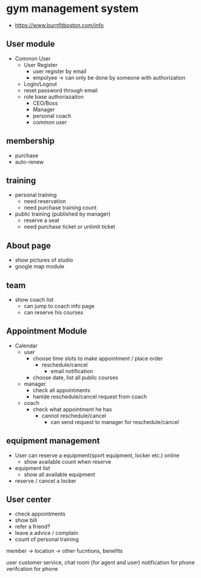 # gym management system

- <https://www.burnfitboston.com/info>

## User module

- Common User
  - User Register
    - user register by email
    - empolyee -> can only be done by someone with authorization
  - Login/Logout
  - reset password through email
  - role base authoriazaiton
    - CEO/Boss
    - Manager
    - personal coach
    - common user

## membership

- purchase
- auto-renew

## training

- personal training
  - need reservation
  - need purchase training count
- public training (published by manager)
  - reserve a seat
  - need purchase ticket or unlimit ticket

## About page

- show pictures of studio
- google map module

## team

- show coach list
  - can jump to coach info page
  - can reserve his courses

## Appointment Module

- Calendar
  - user
    - choose time slots to make appointment / place order
      - reschedule/cancel
        - email notification
    - choose date, list all public courses
  - manager
    - check all appointments
    - hanlde reschedule/cancel request from coach
  - coach
    - check what appointment he has
      - cannot reschedule/cancel
        - can send request to manager for reschedule/cancel

## equipment management

- User can reserve a equipment(sport equipment, locker etc.) online
  - show available count when reserve
- equipment list
  - show all available equipment
- reserve / cancel a locker

## User center

- check appointments
- show bill
- refer a friend?
- leave a advice / complain
- count of personal training

member -> location -> other fucntions, benefits

user
customer service, chat room (for agent and user)
notification for phone
verifcation for phone
